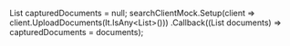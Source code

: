 List<InterventionRuleSearch> capturedDocuments = null;
searchClientMock.Setup(client => client.UploadDocuments(It.IsAny<List<InterventionRuleSearch>>()))
    .Callback((List<InterventionRuleSearch> documents) => capturedDocuments = documents);
